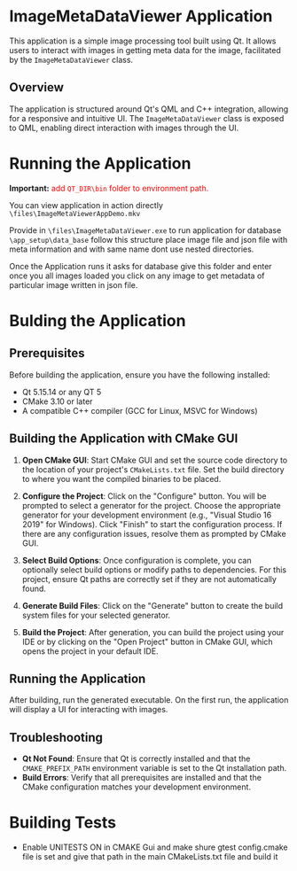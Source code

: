 # ImageMetaDataViewer Application

This application is a simple image processing tool built using Qt.
It allows users to interact with images in getting meta data for the image, facilitated by the `ImageMetaDataViewer` class.

## Overview

The application is structured around Qt's QML and C++ integration, 
allowing for a responsive and intuitive UI. The `ImageMetaDataViewer` class is exposed to QML,
enabling direct interaction with images through the UI.


# Running the Application

**Important:** <span style="color:red">add `QT_DIR\bin` folder to environment path.</span>

You can view application in action directly `\files\ImageMetaViewerAppDemo.mkv`

Provide in `\files\ImageMetaDataViewer.exe` to run application 
for database `\app_setup\data_base` follow this structure place image file and json file with meta information and with same name 
dont use nested directories.

Once the Application runs it asks for database give this folder and enter once you all images loaded
you click on any image to get metadata of particular image written in json file.

# Bulding the Application
## Prerequisites

Before building the application, ensure you have the following installed:
- Qt 5.15.14 or any QT 5
- CMake 3.10 or later
- A compatible C++ compiler (GCC for Linux, MSVC for Windows)

## Building the Application with CMake GUI

1. **Open CMake GUI**: Start CMake GUI and set the source code directory to the location of your project's `CMakeLists.txt` file. Set the build directory to where you want the compiled binaries to be placed.

2. **Configure the Project**: Click on the "Configure" button. You will be prompted to select a generator for the project. Choose the appropriate generator for your development environment (e.g., "Visual Studio 16 2019" for Windows). Click "Finish" to start the configuration process. If there are any configuration issues, resolve them as prompted by CMake GUI.

3. **Select Build Options**: Once configuration is complete, you can optionally select build options or modify paths to dependencies. For this project, ensure Qt paths are correctly set if they are not automatically found.

4. **Generate Build Files**: Click on the "Generate" button to create the build system files for your selected generator.

5. **Build the Project**: After generation, you can build the project using your IDE or by clicking on the "Open Project" button in CMake GUI, which opens the project in your default IDE.

## Running the Application

After building, run the generated executable. On the first run, the application will display a UI for interacting with images.

## Troubleshooting

- **Qt Not Found**: Ensure that Qt is correctly installed and that the `CMAKE_PREFIX_PATH` environment variable is set to the Qt installation path.
- **Build Errors**: Verify that all prerequisites are installed and that the CMake configuration matches your development environment.

# Building Tests

- Enable UNITESTS ON in CMAKE Gui and make shure gtest config.cmake file is set and give that path in the main CMakeLists.txt file and build it

